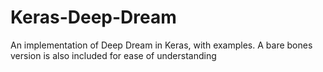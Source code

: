 # Keras-Deep-Dream
An implementation of Deep Dream in Keras, with examples. A bare bones version is also included for ease of understanding
